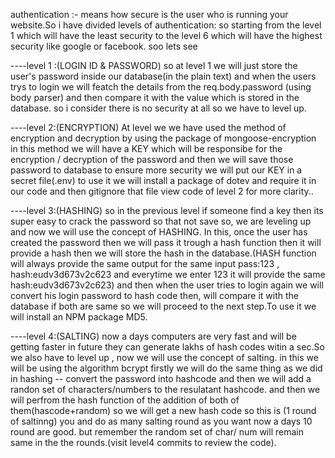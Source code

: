 authentication :- means how secure is the user who is running your website.So i have divided levels of authentication:
so starting from the level 1 which will have the least security to the level 6 which will have the highest security 
like google or facebook. soo lets see

----level 1 :(LOGIN ID & PASSWORD) so at level 1 we will just store the user's password inside our database(in the plain text) and when 
the users trys to login we will featch the details from the req.body.password (using body parser) and then compare it with the value which
is stored in the database. so i consider there is no security at all so we have to level up.


----level 2:(ENCRYPTION) At level we we have used the method of encryption and decryption by using the package of mongoose-encryption
in this method we will have  a KEY which will be responsibe for the encryption / decryption of the password and then we will
save those password to database to ensure more security we will put our KEY in a secret file(.env) to use it we will install 
a package of dotev and require it in our code and then gitignore that file view code of level 2 for more clarity..


----level 3:(HASHING) so in the previous level if someone find a key then its super easy to crack the password so that not save so,
we are leveling up and now we will use the concept of HASHING. In this, once the user has created the password then we will pass 
it trough a hash function then it will provide a hash then we will store the hash in the database.(HASH function will always 
provide the same output for the same input pass:123 , hash:eudv3d673v2c623 and everytime we enter 123 it will provide the same 
hash:eudv3d673v2c623) and then when the user tries to login again we will convert his login password to hash code then, will
compare it with the database if both are same so we will proceed to the next step.To use it we will install an NPM package MD5.


----level 4:(SALTING) now a days computers are very fast and will be getting faster in future they  can generate lakhs of hash 
codes witin a sec.So we also have to level up , now we will use the concept of salting. in this we will be using the algorithm bcrypt
firstly we will do the same thing as we did in hashing -- convert the password into hashcode and then we will add a randon set of
characters/numbers to the resulatant hashcode. and then we will perfrom the hash function of the addition of both of them(hascode+random)
so we will get a new hash code so this is (1 round of saltinng) you and do as many salting round as you want now a days 10 round are good.
but remember the random set of char/ num will remain same in the the rounds.(visit level4 commits to review the code).


          
